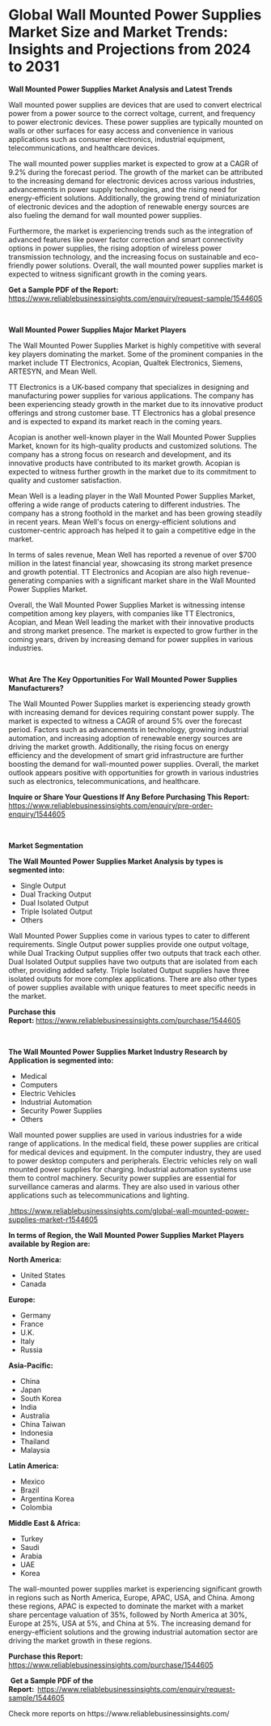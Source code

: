 <p><h1>Global Wall Mounted Power Supplies Market Size and Market Trends: Insights and Projections from 2024 to 2031</h1></p><p><strong>Wall Mounted Power Supplies Market Analysis and Latest Trends</strong></p>
<p><p>Wall mounted power supplies are devices that are used to convert electrical power from a power source to the correct voltage, current, and frequency to power electronic devices. These power supplies are typically mounted on walls or other surfaces for easy access and convenience in various applications such as consumer electronics, industrial equipment, telecommunications, and healthcare devices.</p><p>The wall mounted power supplies market is expected to grow at a CAGR of 9.2% during the forecast period. The growth of the market can be attributed to the increasing demand for electronic devices across various industries, advancements in power supply technologies, and the rising need for energy-efficient solutions. Additionally, the growing trend of miniaturization of electronic devices and the adoption of renewable energy sources are also fueling the demand for wall mounted power supplies.</p><p>Furthermore, the market is experiencing trends such as the integration of advanced features like power factor correction and smart connectivity options in power supplies, the rising adoption of wireless power transmission technology, and the increasing focus on sustainable and eco-friendly power solutions. Overall, the wall mounted power supplies market is expected to witness significant growth in the coming years.</p></p>
<p><strong>Get a Sample PDF of the Report:&nbsp;</strong> <a href="https://www.reliablebusinessinsights.com/enquiry/request-sample/1544605">https://www.reliablebusinessinsights.com/enquiry/request-sample/1544605</a></p>
<p>&nbsp;</p>
<p><strong>Wall Mounted Power Supplies Major Market Players</strong></p>
<p><p>The Wall Mounted Power Supplies Market is highly competitive with several key players dominating the market. Some of the prominent companies in the market include TT Electronics, Acopian, Qualtek Electronics, Siemens, ARTESYN, and Mean Well.</p><p>TT Electronics is a UK-based company that specializes in designing and manufacturing power supplies for various applications. The company has been experiencing steady growth in the market due to its innovative product offerings and strong customer base. TT Electronics has a global presence and is expected to expand its market reach in the coming years.</p><p>Acopian is another well-known player in the Wall Mounted Power Supplies Market, known for its high-quality products and customized solutions. The company has a strong focus on research and development, and its innovative products have contributed to its market growth. Acopian is expected to witness further growth in the market due to its commitment to quality and customer satisfaction.</p><p>Mean Well is a leading player in the Wall Mounted Power Supplies Market, offering a wide range of products catering to different industries. The company has a strong foothold in the market and has been growing steadily in recent years. Mean Well's focus on energy-efficient solutions and customer-centric approach has helped it to gain a competitive edge in the market.</p><p>In terms of sales revenue, Mean Well has reported a revenue of over $700 million in the latest financial year, showcasing its strong market presence and growth potential. TT Electronics and Acopian are also high revenue-generating companies with a significant market share in the Wall Mounted Power Supplies Market.</p><p>Overall, the Wall Mounted Power Supplies Market is witnessing intense competition among key players, with companies like TT Electronics, Acopian, and Mean Well leading the market with their innovative products and strong market presence. The market is expected to grow further in the coming years, driven by increasing demand for power supplies in various industries.</p></p>
<p>&nbsp;</p>
<p><strong>What Are The Key Opportunities For Wall Mounted Power Supplies Manufacturers?</strong></p>
<p><p>The Wall Mounted Power Supplies market is experiencing steady growth with increasing demand for devices requiring constant power supply. The market is expected to witness a CAGR of around 5% over the forecast period. Factors such as advancements in technology, growing industrial automation, and increasing adoption of renewable energy sources are driving the market growth. Additionally, the rising focus on energy efficiency and the development of smart grid infrastructure are further boosting the demand for wall-mounted power supplies. Overall, the market outlook appears positive with opportunities for growth in various industries such as electronics, telecommunications, and healthcare.</p></p>
<p><strong>Inquire or Share Your Questions If Any Before Purchasing This Report:</strong> <a href="https://www.reliablebusinessinsights.com/enquiry/pre-order-enquiry/1544605">https://www.reliablebusinessinsights.com/enquiry/pre-order-enquiry/1544605</a></p>
<p>&nbsp;</p>
<p><strong>Market Segmentation</strong></p>
<p><strong>The Wall Mounted Power Supplies Market Analysis by types is segmented into:</strong></p>
<p><ul><li>Single Output</li><li>Dual Tracking Output</li><li>Dual Isolated Output</li><li>Triple Isolated Output</li><li>Others</li></ul></p>
<p><p>Wall Mounted Power Supplies come in various types to cater to different requirements. Single Output power supplies provide one output voltage, while Dual Tracking Output supplies offer two outputs that track each other. Dual Isolated Output supplies have two outputs that are isolated from each other, providing added safety. Triple Isolated Output supplies have three isolated outputs for more complex applications. There are also other types of power supplies available with unique features to meet specific needs in the market.</p></p>
<p><strong>Purchase this Report:&nbsp;</strong><a href="https://www.reliablebusinessinsights.com/purchase/1544605">https://www.reliablebusinessinsights.com/purchase/1544605</a></p>
<p>&nbsp;</p>
<p><strong>The Wall Mounted Power Supplies Market Industry Research by Application is segmented into:</strong></p>
<p><ul><li>Medical</li><li>Computers</li><li>Electric Vehicles</li><li>Industrial Automation</li><li>Security Power Supplies</li><li>Others</li></ul></p>
<p><p>Wall mounted power supplies are used in various industries for a wide range of applications. In the medical field, these power supplies are critical for medical devices and equipment. In the computer industry, they are used to power desktop computers and peripherals. Electric vehicles rely on wall mounted power supplies for charging. Industrial automation systems use them to control machinery. Security power supplies are essential for surveillance cameras and alarms. They are also used in various other applications such as telecommunications and lighting.</p></p>
<p><a href="https://www.reliablebusinessinsights.com/global-wall-mounted-power-supplies-market-r1544605">&nbsp;https://www.reliablebusinessinsights.com/global-wall-mounted-power-supplies-market-r1544605</a></p>
<p><strong>In terms of Region, the Wall Mounted Power Supplies Market Players available by Region are:</strong></p>
<p>
    <p> <strong> North America: </strong>
        <ul>
            <li>United States</li>
            <li>Canada</li>
        </ul>
        </p> 
    <p> <strong> Europe: </strong>
        <ul>
            <li>Germany</li>
            <li>France</li>
            <li>U.K.</li>
            <li>Italy</li>
            <li>Russia</li>
        </ul>
        </p> 
    <p> <strong> Asia-Pacific: </strong>
        <ul>
            <li>China</li>
            <li>Japan</li>
            <li>South Korea</li>
            <li>India</li>
            <li>Australia</li>
            <li>China Taiwan</li>
            <li>Indonesia</li>
            <li>Thailand</li>
            <li>Malaysia</li>
        </ul>
        </p> 
    <p> <strong> Latin America: </strong>
        <ul>
            <li>Mexico</li>
            <li>Brazil</li>
            <li>Argentina Korea</li>
            <li>Colombia</li>
        </ul>
        </p> 
    <p> <strong> Middle East & Africa: </strong>
        <ul>
            <li>Turkey</li>
            <li>Saudi</li>
            <li>Arabia</li>
            <li>UAE</li>
            <li>Korea</li>
        </ul>
    </p>
    </p>
<p><p>The wall-mounted power supplies market is experiencing significant growth in regions such as North America, Europe, APAC, USA, and China. Among these regions, APAC is expected to dominate the market with a market share percentage valuation of 35%, followed by North America at 30%, Europe at 25%, USA at 5%, and China at 5%. The increasing demand for energy-efficient solutions and the growing industrial automation sector are driving the market growth in these regions.</p></p>
<p><strong>Purchase this Report: </strong><a href="https://www.reliablebusinessinsights.com/purchase/1544605">https://www.reliablebusinessinsights.com/purchase/1544605</a></p>
<p>&nbsp;<strong>Get a Sample PDF of the Report:&nbsp;&nbsp;</strong><a href="https://www.reliablebusinessinsights.com/enquiry/request-sample/1544605">https://www.reliablebusinessinsights.com/enquiry/request-sample/1544605</a></p>
<p><strong></strong></p>
<p>Check more reports on https://www.reliablebusinessinsights.com/</p>
